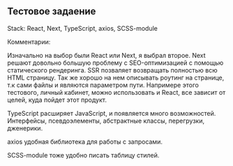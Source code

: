 ## Тестовое задаение

Stack: React, Next, TypeScript, axios, SCSS-module

Комментарии: 

Изначально на выбор были React или Next, я выбрал второе. Next решают довольно большую проблему с SEO-оптимизацией с помощью статического рендеринга. SSR позваляет возвращать полностью всю HTML страницу. Так же хорошо на нем описывать роутинг на странице, т.к сами файлы и являются параметром пути. Напримере этого тестового, личный кабинет, можно использовать и React, все зависит от целей, куда пойдет этот продукт. 

TypeScript расширяет JavaScript, и появляется много возможностей. Интерфейсы, псевдоэлементы, абстрактные классы, перегрузки, дженерики.

axios удобная библиотека для работы с запросами.


SCSS-module тоже удобно писать таблицу стилей. 

